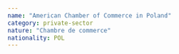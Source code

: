 ```yaml
---
name: "American Chamber of Commerce in Poland"
category: private-sector
nature: "Chambre de commerce"
nationality: POL
---
```

